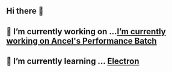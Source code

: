 ## Hi there 👋

## 🔭 I’m currently working on ...[I’m currently working on Ancel's Performance Batch](https://github.com/anceltweaks/Ancels-Performance-Batch)
## 🌱 I’m currently learning ... [Electron](https://www.electronjs.org/)

<!--
**anceltweaks/anceltweaks** is a ✨ _special_ ✨ repository because its `README.md` (this file) appears on your GitHub profile.

Here are some ideas to get you started:

- 🔭 I’m currently working on ...
- 👯 I’m looking to collaborate on ...
- 🤔 I’m looking for help with ...
- 💬 Ask me about ...
- 📫 How to reach me: ...
- 😄 Pronouns: ...
- ⚡ Fun fact: ...
-->

